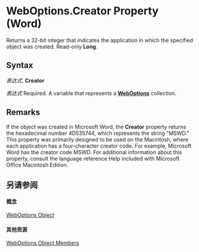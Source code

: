 
# WebOptions.Creator Property (Word)

Returns a 32-bit integer that indicates the application in which the specified object was created. Read-only  **Long**.


## Syntax

 _表达式_. **Creator**

 _表达式_ Required. A variable that represents a **[WebOptions](658ae89d-3f92-067b-1309-7fc90b257111.md)** collection.


## Remarks

If the object was created in Microsoft Word, the  **Creator** property returns the hexadecimal number 4D535744, which represents the string "MSWD." This property was primarily designed to be used on the Macintosh, where each application has a four-character creator code. For example, Microsoft Word has the creator code MSWD. For additional information about this property, consult the language reference Help included with Microsoft Office Macintosh Edition.


## 另请参阅


#### 概念


[WebOptions Object](658ae89d-3f92-067b-1309-7fc90b257111.md)
#### 其他资源


[WebOptions Object Members](http://msdn.microsoft.com/library/f4fb7f5c-d82a-3a94-bcae-9e9f1fb43872%28Office.15%29.aspx)